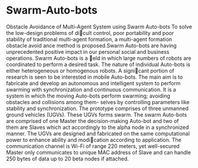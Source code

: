 # Swarm-Auto-bots
Obstacle Avoidance of Multi-Agent System using Swarm Auto-bots
To solve the low-design problems of dicult control, poor portability and poor stability of traditional multi-agent formation, a multi-agent formation obstacle avoid ance method is proposed.Swarm Auto-bots are having unprecedented positive impact in our personal social and business operations. Swarm Auto-bots is a eld in which large numbers of robots are coordinated to perform a desired task. The nature of individual Auto-bots is either heterogeneous or homogenous robots. A signicant portion of research is seen to be interested in mobile Auto-bots. The main aim is to fabricate and develop an autonomous and intelligent system to perform swarming with synchronization and continuous communication. It is a system in which the moving Auto-bots perform swarming; avoiding obstacles and collisions among them- selves by controlling parameters like stability and synchronization. The prototype comprises of three unmanned ground vehicles (UGVs). These UGVs forms swarm. The swarm Auto-bots are comprised of one Master the decision-making Auto-bot and two of them are Slaves which act accordingly to the alpha node in a synchronized manner. The UGVs are designed and fabricated on the same computational power to enhance ability and modication according to application. The communication channel is Wi-Fi of range 220 meters, yet well-secured Master only communicates to unique MAC address of Slave and can handle 250 bytes of data up to 20 beta nodes if attached.
